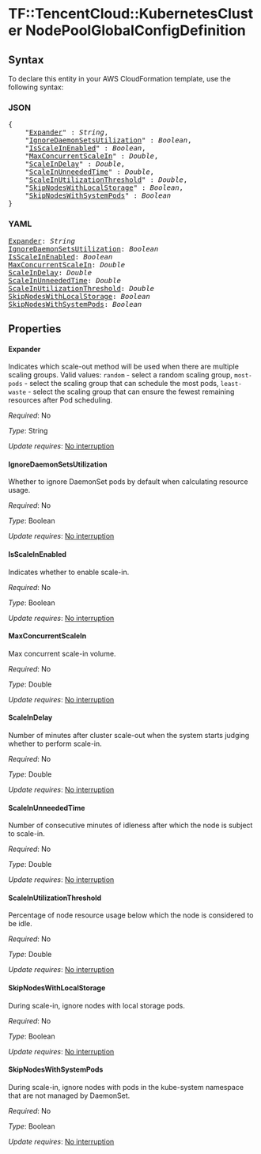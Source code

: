 # TF::TencentCloud::KubernetesCluster NodePoolGlobalConfigDefinition

## Syntax

To declare this entity in your AWS CloudFormation template, use the following syntax:

### JSON

<pre>
{
    "<a href="#expander" title="Expander">Expander</a>" : <i>String</i>,
    "<a href="#ignoredaemonsetsutilization" title="IgnoreDaemonSetsUtilization">IgnoreDaemonSetsUtilization</a>" : <i>Boolean</i>,
    "<a href="#isscaleinenabled" title="IsScaleInEnabled">IsScaleInEnabled</a>" : <i>Boolean</i>,
    "<a href="#maxconcurrentscalein" title="MaxConcurrentScaleIn">MaxConcurrentScaleIn</a>" : <i>Double</i>,
    "<a href="#scaleindelay" title="ScaleInDelay">ScaleInDelay</a>" : <i>Double</i>,
    "<a href="#scaleinunneededtime" title="ScaleInUnneededTime">ScaleInUnneededTime</a>" : <i>Double</i>,
    "<a href="#scaleinutilizationthreshold" title="ScaleInUtilizationThreshold">ScaleInUtilizationThreshold</a>" : <i>Double</i>,
    "<a href="#skipnodeswithlocalstorage" title="SkipNodesWithLocalStorage">SkipNodesWithLocalStorage</a>" : <i>Boolean</i>,
    "<a href="#skipnodeswithsystempods" title="SkipNodesWithSystemPods">SkipNodesWithSystemPods</a>" : <i>Boolean</i>
}
</pre>

### YAML

<pre>
<a href="#expander" title="Expander">Expander</a>: <i>String</i>
<a href="#ignoredaemonsetsutilization" title="IgnoreDaemonSetsUtilization">IgnoreDaemonSetsUtilization</a>: <i>Boolean</i>
<a href="#isscaleinenabled" title="IsScaleInEnabled">IsScaleInEnabled</a>: <i>Boolean</i>
<a href="#maxconcurrentscalein" title="MaxConcurrentScaleIn">MaxConcurrentScaleIn</a>: <i>Double</i>
<a href="#scaleindelay" title="ScaleInDelay">ScaleInDelay</a>: <i>Double</i>
<a href="#scaleinunneededtime" title="ScaleInUnneededTime">ScaleInUnneededTime</a>: <i>Double</i>
<a href="#scaleinutilizationthreshold" title="ScaleInUtilizationThreshold">ScaleInUtilizationThreshold</a>: <i>Double</i>
<a href="#skipnodeswithlocalstorage" title="SkipNodesWithLocalStorage">SkipNodesWithLocalStorage</a>: <i>Boolean</i>
<a href="#skipnodeswithsystempods" title="SkipNodesWithSystemPods">SkipNodesWithSystemPods</a>: <i>Boolean</i>
</pre>

## Properties

#### Expander

Indicates which scale-out method will be used when there are multiple scaling groups. Valid values: `random` - select a random scaling group, `most-pods` - select the scaling group that can schedule the most pods, `least-waste` - select the scaling group that can ensure the fewest remaining resources after Pod scheduling.

_Required_: No

_Type_: String

_Update requires_: [No interruption](https://docs.aws.amazon.com/AWSCloudFormation/latest/UserGuide/using-cfn-updating-stacks-update-behaviors.html#update-no-interrupt)

#### IgnoreDaemonSetsUtilization

Whether to ignore DaemonSet pods by default when calculating resource usage.

_Required_: No

_Type_: Boolean

_Update requires_: [No interruption](https://docs.aws.amazon.com/AWSCloudFormation/latest/UserGuide/using-cfn-updating-stacks-update-behaviors.html#update-no-interrupt)

#### IsScaleInEnabled

Indicates whether to enable scale-in.

_Required_: No

_Type_: Boolean

_Update requires_: [No interruption](https://docs.aws.amazon.com/AWSCloudFormation/latest/UserGuide/using-cfn-updating-stacks-update-behaviors.html#update-no-interrupt)

#### MaxConcurrentScaleIn

Max concurrent scale-in volume.

_Required_: No

_Type_: Double

_Update requires_: [No interruption](https://docs.aws.amazon.com/AWSCloudFormation/latest/UserGuide/using-cfn-updating-stacks-update-behaviors.html#update-no-interrupt)

#### ScaleInDelay

Number of minutes after cluster scale-out when the system starts judging whether to perform scale-in.

_Required_: No

_Type_: Double

_Update requires_: [No interruption](https://docs.aws.amazon.com/AWSCloudFormation/latest/UserGuide/using-cfn-updating-stacks-update-behaviors.html#update-no-interrupt)

#### ScaleInUnneededTime

Number of consecutive minutes of idleness after which the node is subject to scale-in.

_Required_: No

_Type_: Double

_Update requires_: [No interruption](https://docs.aws.amazon.com/AWSCloudFormation/latest/UserGuide/using-cfn-updating-stacks-update-behaviors.html#update-no-interrupt)

#### ScaleInUtilizationThreshold

Percentage of node resource usage below which the node is considered to be idle.

_Required_: No

_Type_: Double

_Update requires_: [No interruption](https://docs.aws.amazon.com/AWSCloudFormation/latest/UserGuide/using-cfn-updating-stacks-update-behaviors.html#update-no-interrupt)

#### SkipNodesWithLocalStorage

During scale-in, ignore nodes with local storage pods.

_Required_: No

_Type_: Boolean

_Update requires_: [No interruption](https://docs.aws.amazon.com/AWSCloudFormation/latest/UserGuide/using-cfn-updating-stacks-update-behaviors.html#update-no-interrupt)

#### SkipNodesWithSystemPods

During scale-in, ignore nodes with pods in the kube-system namespace that are not managed by DaemonSet.

_Required_: No

_Type_: Boolean

_Update requires_: [No interruption](https://docs.aws.amazon.com/AWSCloudFormation/latest/UserGuide/using-cfn-updating-stacks-update-behaviors.html#update-no-interrupt)

